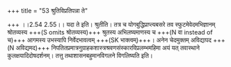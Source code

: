 +++
title = "53 श्रुतिविप्रतिपन्ना ते"

+++
।।2.54 2.55।। यदा ते इति। श्रुतीति। तत्र च योगबुद्धिप्राप्त्यबसरे तव स्फुटमेवेदमभिज्ञानम् श्रोतव्यस्य +++(S omits श्रोतव्यस्य)+++ श्रुतस्य अभिलष्यमाणस्य च +++(N वा instead of च)+++ आगमस्य उभस्यापि निर्वेदभावत्वम् +++(SK भाक्त्वम्)+++। अनेन चेदमुक्तम् अविद्यापद +++(N अविद्यमद)+++ निपतितप्रमात्रनुग्राहकशास्त्रश्रवणसंस्कारविप्रलम्भमहिमा अयं यत् तवास्थाने कुलक्षयादिदोषदर्शनम्। तत्तु तथाशासनबहुमानविगलने विगलिष्यति इति।  
